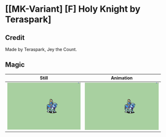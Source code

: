 # [\[MK-Variant\] \[F\] Holy Knight by Teraspark]

## Credit

Made by Teraspark, Jey the Count.

## Magic

| Still | Animation |
| :---: | :-------: |
| ![Magic still](./Magic_000.png) | ![Magic animation](./Magic.gif) |
